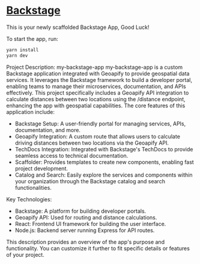 # [Backstage](https://backstage.io)

This is your newly scaffolded Backstage App, Good Luck!

To start the app, run:

```sh
yarn install
yarn dev
```

Project Description: my-backstage-app
my-backstage-app is a custom Backstage application integrated with Geoapify to provide geospatial data services. It leverages the Backstage framework to build a developer portal, enabling teams to manage their microservices, documentation, and APIs effectively. This project specifically includes a Geoapify API integration to calculate distances between two locations using the /distance endpoint, enhancing the app with geospatial capabilities.
The core features of this application include:
* Backstage Setup: A user-friendly portal for managing services, APIs, documentation, and more.
* Geoapify Integration: A custom route that allows users to calculate driving distances between two locations via the Geoapify API.
* TechDocs Integration: Integrated with Backstage's TechDocs to provide seamless access to technical documentation.
* Scaffolder: Provides templates to create new components, enabling fast project development.
* Catalog and Search: Easily explore the services and components within your organization through the Backstage catalog and search functionalities.

Key Technologies:
* Backstage: A platform for building developer portals.
* Geoapify API: Used for routing and distance calculations.
* React: Frontend UI framework for building the user interface.
* Node.js: Backend server running Express for API routes.

This description provides an overview of the app's purpose and functionality. You can customize it further to fit specific details or features of your project.

